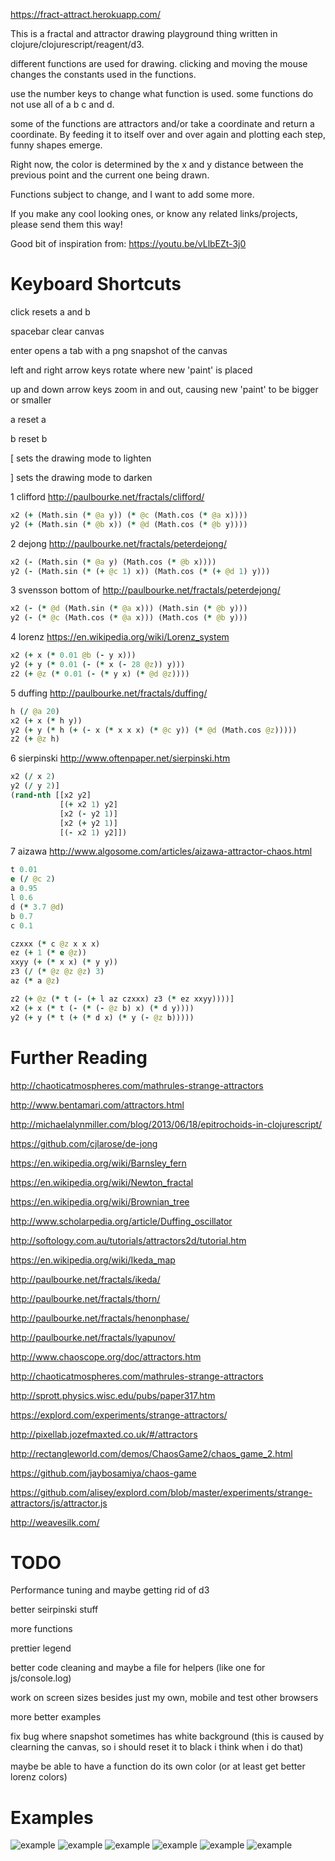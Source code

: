 https://fract-attract.herokuapp.com/

This is a fractal and attractor drawing playground thing written in clojure/clojurescript/reagent/d3.

different functions are used for drawing. clicking and moving the mouse changes the constants used in the functions.

use the number keys to change what function is used. some functions do not use all of a b c and d.

some of the functions are attractors and/or take a coordinate and return a coordinate. By feeding it to itself over and over
again and plotting each step, funny shapes emerge.

Right now, the color is determined by the x and y distance between the previous point and the current one
being drawn.

Functions subject to change, and I want to add some more.

If you make any cool looking ones, or know any related links/projects, please send them this way!

Good bit of inspiration from: https://youtu.be/vLlbEZt-3j0

# Keyboard Shortcuts

click resets a and b

spacebar clear canvas

enter opens a tab with a png snapshot of the canvas

left and right arrow keys rotate where new 'paint' is placed

up and down arrow keys zoom in and out, causing new 'paint' to be bigger or smaller

a reset a

b reset b

[ sets the drawing mode to lighten

] sets the drawing mode to darken

1 clifford http://paulbourke.net/fractals/clifford/
```clojure
x2 (+ (Math.sin (* @a y)) (* @c (Math.cos (* @a x))))
y2 (+ (Math.sin (* @b x)) (* @d (Math.cos (* @b y))))
```

2 dejong http://paulbourke.net/fractals/peterdejong/
```clojure
x2 (- (Math.sin (* @a y) (Math.cos (* @b x))))
y2 (- (Math.sin (* (+ @c 1) x)) (Math.cos (* (+ @d 1) y)))
```

3 svensson bottom of http://paulbourke.net/fractals/peterdejong/
```clojure
x2 (- (* @d (Math.sin (* @a x))) (Math.sin (* @b y)))
y2 (- (* @c (Math.cos (* @a x))) (Math.cos (* @b y)))
```

4 lorenz https://en.wikipedia.org/wiki/Lorenz_system
```clojure
x2 (+ x (* 0.01 @b (- y x)))
y2 (+ y (* 0.01 (- (* x (- 28 @z)) y)))
z2 (+ @z (* 0.01 (- (* y x) (* @d @z))))
```

5 duffing http://paulbourke.net/fractals/duffing/
```clojure
h (/ @a 20)
x2 (+ x (* h y))
y2 (+ y (* h (+ (- x (* x x x) (* @c y)) (* @d (Math.cos @z)))))
z2 (+ @z h)
```

6 sierpinski http://www.oftenpaper.net/sierpinski.htm
```clojure
x2 (/ x 2)
y2 (/ y 2)]
(rand-nth [[x2 y2]
           [(+ x2 1) y2]
           [x2 (- y2 1)]
           [x2 (+ y2 1)]
           [(- x2 1) y2]])
```

7 aizawa http://www.algosome.com/articles/aizawa-attractor-chaos.html
```clojure
t 0.01
e (/ @c 2)
a 0.95
l 0.6
d (* 3.7 @d)
b 0.7
c 0.1

czxxx (* c @z x x x)
ez (+ 1 (* e @z))
xxyy (+ (* x x) (* y y))
z3 (/ (* @z @z @z) 3)
az (* a @z)

z2 (+ @z (* t (- (+ l az czxxx) z3 (* ez xxyy))))]
x2 (+ x (* t (- (* (- @z b) x) (* d y))))
y2 (+ y (* t (+ (* d x) (* y (- @z b)))))

```

# Further Reading
http://chaoticatmospheres.com/mathrules-strange-attractors

http://www.bentamari.com/attractors.html

http://michaelalynmiller.com/blog/2013/06/18/epitrochoids-in-clojurescript/

https://github.com/cjlarose/de-jong

https://en.wikipedia.org/wiki/Barnsley_fern

https://en.wikipedia.org/wiki/Newton_fractal

https://en.wikipedia.org/wiki/Brownian_tree

http://www.scholarpedia.org/article/Duffing_oscillator

http://softology.com.au/tutorials/attractors2d/tutorial.htm

https://en.wikipedia.org/wiki/Ikeda_map

http://paulbourke.net/fractals/ikeda/

http://paulbourke.net/fractals/thorn/

http://paulbourke.net/fractals/henonphase/

http://paulbourke.net/fractals/lyapunov/

http://www.chaoscope.org/doc/attractors.htm

http://chaoticatmospheres.com/mathrules-strange-attractors

http://sprott.physics.wisc.edu/pubs/paper317.htm

https://explord.com/experiments/strange-attractors/

http://pixellab.jozefmaxted.co.uk/#/attractors

http://rectangleworld.com/demos/ChaosGame2/chaos_game_2.html

https://github.com/jaybosamiya/chaos-game

https://github.com/alisey/explord.com/blob/master/experiments/strange-attractors/js/attractor.js

http://weavesilk.com/

# TODO
Performance tuning and maybe getting rid of d3

better seirpinski stuff

more functions

prettier legend

better code cleaning and maybe a file for helpers (like one for js/console.log)

work on screen sizes besides just my own, mobile and test other browsers

more better examples

fix bug where snapshot sometimes has white background (this is caused by clearning the canvas, so
  i should reset it to black i think when i do that)

maybe be able to have a function do its own color (or at least get better lorenz colors)

# Examples
![example](https://raw.githubusercontent.com/zumbalogy/attract/master/resources/public/pictures/Screenshot%20from%202016-02-07%2011-43-58.png)
![example](https://raw.githubusercontent.com/zumbalogy/attract/master/resources/public/pictures/Screenshot%20from%202016-02-06%2013-59-19.png)
![example](https://raw.githubusercontent.com/zumbalogy/attract/master/resources/public/pictures/Screenshot%20from%202016-02-14%2011-51-02.png)
![example](https://raw.githubusercontent.com/zumbalogy/attract/master/resources/public/pictures/Screenshot%20from%202016-02-07%2000-43-51.png)
![example](https://raw.githubusercontent.com/zumbalogy/attract/master/resources/public/pictures/Screenshot%20from%202016-02-07%2000-20-41.png)
![example](https://raw.githubusercontent.com/zumbalogy/attract/master/resources/public/pictures/IMG_20160209_161917.jpg)
